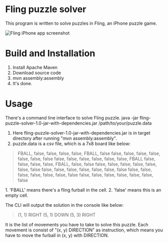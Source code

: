 Fling puzzle solver
===================

This program is written to solve puzzles in Fling, an iPhone puzzle game.

![Fling iPhone app screenshot](http://farm5.static.flickr.com/4153/4993541140_e606ce387d.jpg "Fling! iPhone app screenshot")

Build and Installation
===================
1. Install Apache Maven
2. Download source code
3. mvn assembly:assembly
4. It's done.

Usage
======================
There's a command line interface to solve Fling puzzle. 
java -jar fling-puzzle-solver-1.0-jar-with-dependencies.jar /path/to/your/puzzle.data
1. Here fling-puzzle-solver-1.0-jar-with-dependencies.jar is in target directory after running "mvn assembly:assembly".
2. puzzle.data is a csv file, which is a 7x8 board like below:
 <blockquote>
FBALL, false, false, false, false, FBALL, false
false, false, false, false, false, false, false
false, false, false, false, false, false, FBALL
false, false, false, false, FBALL, false, false
false, false, false, false, false, false, false
false, false, false, false, false, false, false
false, false, false, false, false, false, false
false, false, false, false, false, false, false
</blockquote>
	1. 'FBALL' means there's a fling furball in the cell.
	2. 'false' means this is an empty cell.

The CLI will output the solution in the console like below:
<blockquote>
(1, 1) RIGHT
(5, 1) DOWN
(5, 3) RIGHT
</blockquote>
It is the list of movements you have to take to solve this puzzle. 
Each movement is consist of "(x, y) DIRECTION" as instruction, which means you have to move the furball in (x, y) with DIRECTION.
